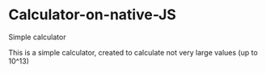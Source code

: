 # Calculator-on-native-JS
Simple calculator

This is a simple calculator, created to calculate not very large values (up to 10^13)
